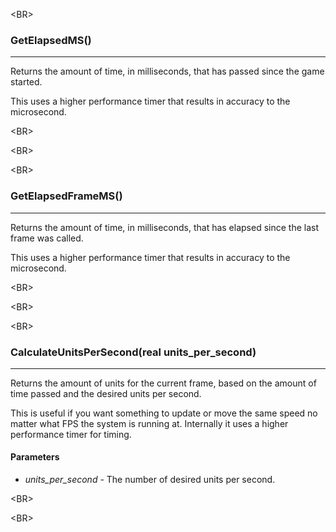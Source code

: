 

&lt;BR&gt;


### GetElapsedMS() ###

---

Returns the amount of time, in milliseconds, that has passed since the game started.

This uses a higher performance timer that results in accuracy to the microsecond.


&lt;BR&gt;




&lt;BR&gt;




&lt;BR&gt;


### GetElapsedFrameMS() ###

---

Returns the amount of time, in milliseconds, that has elapsed since the last frame was called.

This uses a higher performance timer that results in accuracy to the microsecond.


&lt;BR&gt;




&lt;BR&gt;




&lt;BR&gt;


### CalculateUnitsPerSecond(real units\_per\_second) ###

---

Returns the amount of units for the current frame, based on the amount of time passed and the desired units per second.

This is useful if you want something to update or move the same speed no matter what FPS the system is running at.  Internally it uses a higher performance timer for timing.
#### Parameters ####
  * _units\_per\_second_ - The number of desired units per second.


&lt;BR&gt;




&lt;BR&gt;

